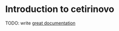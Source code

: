 # Introduction to cetirinovo

TODO: write [great documentation](http://jacobian.org/writing/what-to-write/)
